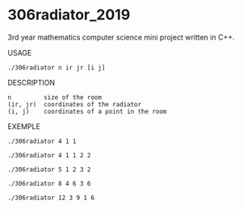 # 306radiator_2019
3rd year mathematics computer science mini project written in C++.

USAGE

    ./306radiator n ir jr [i j]
    
DESCRIPTION

    n         size of the room
    (ir, jr)  coordinates of the radiator
    (i, j)    coordinates of a point in the room
    
EXEMPLE
    
    ./306radiator 4 1 1
    
    ./306radiator 4 1 1 2 2
    
    ./306radiator 5 1 2 3 2
    
    ./306radiator 8 4 6 3 6
    
    ./306radiator 12 3 9 1 6
